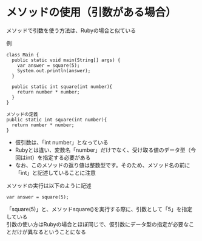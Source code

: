 # メソッドの使用（引数がある場合）  
メソッドで引数を使う方法は、Rubyの場合と似ている  

例  
```
class Main {
  public static void main(String[] args) {
    var answer = square(5);
    System.out.println(answer);
  }

  public static int square(int number){
    return number * number;
  }
}
```

```
メソッドの定義
public static int square(int number){
  return number * number;
}
```
- 仮引数は、「int number」となっている
- Rubyとは違い、変数名「number」だけでなく、受け取る値のデータ型（今回はint）を指定する必要がある    
- なお、このメソッドの返り値は整数型です。そのため、メソッド名の前に「int」と記述していることに注意

メソッドの実行は以下のように記述  
```
var answer = square(5);
```
「square(5)」と、メソッドsquare()を実行する際に、引数として「5」を指定している  
引数の使い方はRubyの場合とほぼ同じで、仮引数にデータ型の指定が必要なことだけが異なるということになる  

